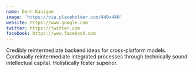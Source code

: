 ```yaml
---
name: Dann Kanigan
image: 'https://via.placeholder.com/440x440'
website: https://www.google.com
twitter: https://twitter.com
facebook: https://www.facebook.com
---
```

Credibly reintermediate backend ideas for cross-platform models. Continually reintermediate integrated processes through
technically sound intellectual capital. Holistically foster superior.